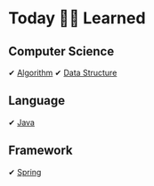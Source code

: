 # Today 👩🏻 Learned


## Computer Science
✔ [Algorithm]()
✔ [Data Structure]()

## Language
✔ [Java](https://github.com/gimhanul/TIL/blob/master/Java/README.md)

## Framework
✔ [Spring](https://github.com/gimhanul/TIL/blob/master/Spring/README.md)

 